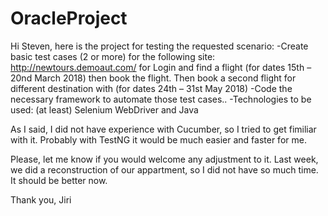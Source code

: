 # OracleProject

Hi Steven,
here is the project for testing the requested scenario:
  -Create basic test cases (2 or more) for the following site: http://newtours.demoaut.com/ for Login and find a flight (for dates 15th – 20nd March 2018) then book the flight. Then book a second flight for different destination with (for dates 24th – 31st May 2018)
  -Code the necessary framework to automate those test cases..
  -Technologies to be used: (at least) Selenium WebDriver and Java

As I said, I did not have experience with Cucumber, so I tried to get fimiliar with it. Probably with TestNG it would be much easier and faster for me. 

Please, let me know if you would welcome any adjustment to it. Last week, we did a reconstruction of our appartment, so I did not have so much time. It should be better now.

Thank you,
Jiri
